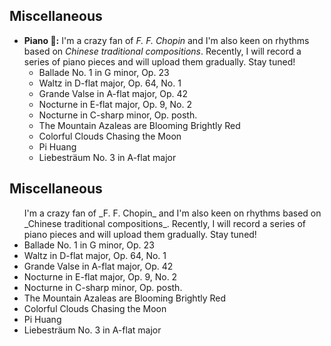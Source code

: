 ## Miscellaneous
- **Piano 🎹:** I'm a crazy fan of _F. F. Chopin_ and I'm also keen on rhythms based on _Chinese traditional compositions_. Recently, I will record a series of piano pieces and will upload them gradually. Stay tuned!
    * Ballade No. 1 in G minor, Op. 23
    * Waltz in D-flat major, Op. 64, No. 1
    * Grande Valse in A-flat major, Op. 42
    * Nocturne in E-flat major, Op. 9, No. 2
    * Nocturne in C-sharp minor, Op. posth.
    * The Mountain Azaleas are Blooming Brightly Red
    * Colorful Clouds Chasing the Moon
    * Pi Huang
    * Liebesträum No. 3 in A-flat major

## Miscellaneous

<ul style="margin:0 0 5px;">
   I'm a crazy fan of _F. F. Chopin_ and I'm also keen on rhythms based on _Chinese traditional compositions_. Recently, I will record a series of piano pieces and will upload them gradually. Stay tuned!
  <li><autocolor>Ballade No. 1 in G minor, Op. 23</autocolor></li> 
  <li><autocolor>Waltz in D-flat major, Op. 64, No. 1</autocolor></li> 
  <li><autocolor>Grande Valse in A-flat major, Op. 42</autocolor></li> 
  <li><autocolor>Nocturne in E-flat major, Op. 9, No. 2</autocolor></li> 
  <li><autocolor>Nocturne in C-sharp minor, Op. posth.</autocolor></li> 
  <li><autocolor>The Mountain Azaleas are Blooming Brightly Red</autocolor></li> 
  <li><autocolor>Colorful Clouds Chasing the Moon</autocolor></li> 
  <li><autocolor>Pi Huang</autocolor></li> 
  <li><autocolor>Liebesträum No. 3 in A-flat major</autocolor></li> 
  

</ul>

